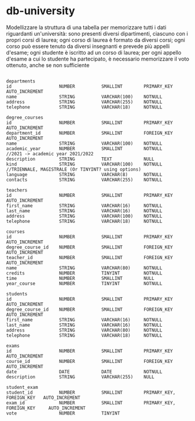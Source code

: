 # db-university
Modellizzare la struttura di una tabella per memorizzare tutti i dati riguardanti un'università:
    sono presenti diversi dipartimenti, ciascuno con i propri corsi di laurea;
    ogni corso di laurea è formato da diversi corsi;
    ogni corso può essere tenuto da diversi insegnanti e prevede più appelli d'esame;
    ogni studente è iscritto ad un corso di laurea;
    per ogni appello d'esame a cui lo studente ha partecipato, è necessario memorizzare il voto ottenuto, anche se non sufficiente

~~~~~~~~~~~~~~~~~~~~~~~

departments
id                  NUMBER          SMALLINT        PRIMARY_KEY     AUTO_INCREMENT
name                STRING          VARCHAR(100)    NOTNULL
address             STRING          VARCHAR(255)    NOTNULL
telephone           STRING          VARCHAR(18)     NOTNULL

~~~~~~~~~~~~~~~~~~~~~~~
~~~~~~~~~~~~~~~~~~~~~~~
degree_courses
id                  NUMBER          SMALLINT        PRIMARY_KEY     AUTO_INCREMENT
department_id       NUMBER          SMALLINT        FOREIGN_KEY     AUTO_INCREMENT
name                STRING          VARCHAR(100)    NOTNULL
academic_year       NUMBER          SMALLINT        NOTNULL                         //2021 -> academic year 2021/2022
description         STRING          TEXT            NULL
kind                STRING          VARCHAR(100)    NOTNULL                         //TRIENNALE, MAGISTRALE (Or TINYINT? using options)
language            STRING          VARCHAR(8)      NOTNULL
contacts            STRING          VARCHAR(255)    NOTNULL

~~~~~~~~~~~~~~~~~~~~~~~
~~~~~~~~~~~~~~~~~~~~~~~
teachers
id                  NUMBER          SMALLINT        PRIMARY_KEY     AUTO_INCREMENT
first_name          STRING          VARCHAR(16)     NOTNULL
last_name           STRING          VARCHAR(16)     NOTNULL
address             STRING          VARCHAR(100)    NOTNULL
telephone           STRING          VARCHAR(18)     NOTNULL

~~~~~~~~~~~~~~~~~~~~~~~
~~~~~~~~~~~~~~~~~~~~~~~
courses
id                  NUMBER          SMALLINT        PRIMARY_KEY     AUTO_INCREMENT
degree_course_id    NUMBER          SMALLINT        FOREIGN_KEY     AUTO_INCREMENT
teacher_id          NUMBER          SMALLINT        FOREIGN_KEY     AUTO_INCREMENT
name                STRING          VARCHAR(80)     NOTNULL
credits             NUMBER          TINYINT         NOTNULL
time                NUMBER          SMALLINT        NULL
year_course         NUMBER          TINYINT         NOTNULL

~~~~~~~~~~~~~~~~~~~~~~~
~~~~~~~~~~~~~~~~~~~~~~~
students
id                  NUMBER          SMALLINT        PRIMARY_KEY     AUTO_INCREMENT
degree_course_id    NUMBER          SMALLINT        FOREIGN_KEY     AUTO_INCREMENT
first_name          STRING          VARCHAR(16)     NOTNULL
last_name           STRING          VARCHAR(16)     NOTNULL
address             STRING          VARCHAR(80)     NOTNULL
telephone           STRING          VARCHAR(18)     NOTNULL

~~~~~~~~~~~~~~~~~~~~~~~
~~~~~~~~~~~~~~~~~~~~~~~
exams
id                  NUMBER          SMALLINT        PRIMARY_KEY     AUTO_INCREMENT
course_id           NUMBER          SMALLINT        FOREIGN_KEY     AUTO_INCREMENT
date                DATE            DATE            NOTNULL
description         STRING          VARCHAR(255)    NULL

~~~~~~~~~~~~~~~~~~~~~~~
~~~~~~~~~~~~~~~~~~~~~~~
student_exam
student_id          NUMBER          SMALLINT        PRIMARY_KEY, FOREIGN_KEY   AUTO_INCREMENT
exam_id             NUMBER          SMALLINT        PRIMARY_KEY, FOREIGN_KEY     AUTO_INCREMENT
vote                NUMBER          TINYINT

